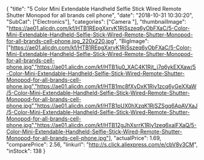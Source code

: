 {
	"title": "5 Color Mini Extendable Handheld Selfie Stick Wired Remote Shutter Monopod for all brands cell phone",
	"date": "2018-10-31 10:30:20",
	"SubCat": ["Electronics"],
	"categories": ["Camera "],
	"thumbnailImage": "https://ae01.alicdn.com/kf/HTB1REpgXxrvK1RjSszeq6yObFXaC/5-Color-Mini-Extendable-Handheld-Selfie-Stick-Wired-Remote-Shutter-Monopod-for-all-brands-cell-phone.jpg_220x220.jpg",
	"BigImage": ["https://ae01.alicdn.com/kf/HTB1REpgXxrvK1RjSszeq6yObFXaC/5-Color-Mini-Extendable-Handheld-Selfie-Stick-Wired-Remote-Shutter-Monopod-for-all-brands-cell-phone.jpg","https://ae01.alicdn.com/kf/HTB1ju0_XAC4K1Rjt_j7q6ykEXXaw/5-Color-Mini-Extendable-Handheld-Selfie-Stick-Wired-Remote-Shutter-Monopod-for-all-brands-cell-phone.jpg","https://ae01.alicdn.com/kf/HTB1mc8fXyDxK1Rjy1zcq6yGeXXaW/5-Color-Mini-Extendable-Handheld-Selfie-Stick-Wired-Remote-Shutter-Monopod-for-all-brands-cell-phone.jpg","https://ae01.alicdn.com/kf/HTB1pUX0hXzqK1RjSZSgq6ApAVXaJ/5-Color-Mini-Extendable-Handheld-Selfie-Stick-Wired-Remote-Shutter-Monopod-for-all-brands-cell-phone.jpg","https://ae01.alicdn.com/kf/HTB12gJhXsrrK1Rjy1zeq6xalFXaQ/5-Color-Mini-Extendable-Handheld-Selfie-Stick-Wired-Remote-Shutter-Monopod-for-all-brands-cell-phone.jpg"],
	"actualPrice": 1.69,
	"comparePrice": 2.56,
	"linkurl": "http://s.click.aliexpress.com/e/cbV8y3CM",
	"inStock": 138
}
